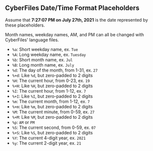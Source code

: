 ## CyberFiles Date/Time Format Placeholders

Assume that **7:27:07 PM on July 27th, 2021** is the date represented by these placeholders.

Month names, weekday names, AM, and PM can all be changed with CyberFiles' language files.

* `%a`: Short weekday name, ex. `Tue`
* `%A`: Long weekday name, ex. `Tuesday`
* `%b`: Short month name, ex. `Jul`
* `%B`: Long month name, ex. `July`
* `%d`: The day of the month, from 1-31, ex. `27`
* `%+d`: Like `%d`, but zero-padded to 2 digits
* `%H`: The current hour, from 0-23, ex. `19`
* `%+H`: Like `%H`, but zero-padded to 2 digits
* `%I`: The current hour, from 1-12, ex. `7`
* `%+I`: Like `%I`, but zero-padded to 2 digits
* `%m`: The current month, from 1-12, ex. `7`
* `%+m`: Like `%m`, but zero-padded to 2 digits
* `%M`: The current minute, from 0-59, ex. `27`
* `%+M`: Like `%M`, but zero-padded to 2 digits
* `%p`: `AM` or `PM`
* `%S`: The current second, from 0-59, ex. `07`
* `%+S`: Like `%S`, but zero-padded to 2 digits
* `%Y`: The current 4-digit year, ex. `2021`
* `%y`: The current 2-digit year, ex. `21`